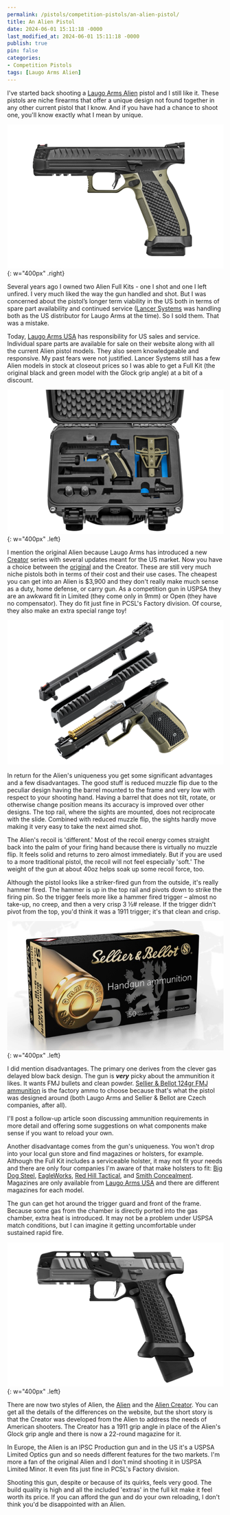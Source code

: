 ```yaml
---
permalink: /pistols/competition-pistols/an-alien-pistol/
title: An Alien Pistol
date: 2024-06-01 15:11:18 -0000
last_modified_at: 2024-06-01 15:11:18 -0000
publish: true
pin: false
categories:
- Competition Pistols
tags: [Laugo Arms Alien]
---
```

I've started back shooting a [Laugo Arms Alien](https://laugoarmsusa.com) pistol and I still like it. These pistols are niche firearms that offer a unique design not found together in any other current pistol that I know. And if you have had a chance to shoot one, you'll know exactly what I mean by unique.

![The Alien Pistol](/assets/wp-content/uploads/2024/05/Laugo-Arms-Alien-Magwell-Left-Side.png){: w="400px" .right}

Several years ago I owned two Alien Full Kits - one I shot and one I left unfired. I very much liked the way the gun handled and shot. But I was concerned about the pistol’s longer term viability in the US both in terms of spare part availability and continued service ([Lancer Systems](https://lancer-systems.com/product-category/laugo/) was handling both as the US distributor for Laugo Arms at the time). So I sold them. That was a mistake.

Today, [Laugo Arms USA](https://laugoarmsusa.com) has responsibility for US sales and service. Individual spare parts are available for sale on their website along with all the current Alien pistol models. They also seem knowledgeable and responsive. My past fears were not justified. Lancer Systems still has a few Alien models in stock at closeout prices so I was able to get a Full Kit (the original black and green model with the Glock grip angle) at a bit of a discount.

![Alien Full Kit](/assets/wp-content/uploads/2024/05/Laugo-Arms-USA-Alien-Full-Kit-Cased.png){: w="400px" .left}

I mention the original Alien because Laugo Arms has introduced a new [Creator](https://laugoarmsusa.com/alien-creator-evolution/) series with several updates meant for the US market. Now you have a choice between the [original](https://laugoarmsusa.com/alien-pistol/) and the Creator. These are still very much niche pistols both in terms of their cost and their use cases. The cheapest you can get into an Alien is $3,900 and they don't really make much sense as a duty, home defense, or carry gun. As a competition gun in USPSA they are an awkward fit in Limited (they come only in 9mm) or Open (they have no compensator). They do fit just fine in PCSL's Factory division. Of course, they also make an extra special range toy!

![The Alien's Major Components](/assets/wp-content/uploads/2024/05/Laugo-Arms-Alien-Exploded-View.png)

In return for the Alien's uniqueness you get some significant advantages and a few disadvantages. The good stuff is reduced muzzle flip due to the peculiar design having the barrel mounted to the frame and very low with respect to your shooting hand. Having a barrel that does not tilt, rotate, or otherwise change position means its accuracy is improved over other designs. The top rail, where the sights are mounted, does not reciprocate with the slide. Combined with reduced muzzle flip, the sights hardly move making it very easy to take the next aimed shot.

The Alien's recoil is 'different.' Most of the recoil energy comes straight back into the palm of your firing hand because there is virtually no muzzle flip. It feels solid and returns to zero almost immediately. But if you are used to a more traditional pistol, the recoil will not feel especially 'soft.' The weight of the gun at about 40oz helps soak up some recoil force, too.

Although the pistol looks like a striker-fired gun from the outside, it's really hammer fired. The hammer is up in the top rail and pivots down to strike the firing pin. So the trigger feels more like a hammer fired trigger – almost no take-up, no creep, and then a very crisp 3 ½# release. If the trigger didn't pivot from the top, you'd think it was a 1911 trigger; it's that clean and crisp.

![S&B Ammo](/assets/wp-content/uploads/2024/05/SB.jpg){: w="400px" .left}

I did mention disadvantages. The primary one derives from the clever gas delayed blow back design. The gun is **_very_** picky about the ammunition it likes. It wants FMJ bullets and clean powder. [Sellier & Bellot 124gr FMJ ammunition](https://www.sellierbellot.us/products/pistol-and-revolver-ammunition/pistol-and-revolver-cartridges/detail/286/) is the factory ammo to choose because that's what the pistol was designed around (both Laugo Arms and Sellier & Bellot are Czech companies, after all).

I'll post a follow-up article soon discussing ammunition requirements in more detail and offering some suggestions on what components make sense if you want to reload your own.

Another disadvantage comes from the gun's uniqueness. You won't drop into your local gun store and find magazines or holsters, for example. Although the Full Kit includes a serviceable holster, it may not fit your needs and there are only four companies I'm aware of that make holsters to fit: [Big Dog Steel](https://bigdogsteel.com/product/carnivore-competition-holster/), [EagleWorks](https://eagleworksholsters.com/kydex-holster/holster-laugo-arms-alien/), [Red Hill Tactical](https://www.redhilltactical.com/Laugo-Alien-Holster-Competition_p_3194.html), and [Smith Concealment](https://www.facebook.com/smithconcealment/about). Magazines are only available from [Laugo Arms USA](https://laugoarmsusa.com/product-category/parts-accessories/magazines/) and there are different magazines for each model.

The gun can get hot around the trigger guard and front of the frame. Because some gas from the chamber is directly ported into the gas chamber, extra heat is introduced. It may not be a problem under USPSA match conditions, but I can imagine it getting uncomfortable under sustained rapid fire.

![The Alien Creator Limited Optics](/assets/wp-content/uploads/2024/05/creator-lo.png){: w="400px" .left}

There are now two styles of Alien, the [Alien](https://laugoarmsusa.com/alien-pistol/) and the [Alien Creator](https://laugoarmsusa.com/alien-creator-evolution/). You can get all the details of the differences on the website, but the short story is that the Creator was developed from the Alien to address the needs of American shooters. The Creator has a 1911 grip angle in place of the Alien's Glock grip angle and there is now a 22-round magazine for it.

In Europe, the Alien is an IPSC Production gun and in the US it's a USPSA Limited Optics gun and so needs different features for the two markets. I'm more a fan of the original Alien and I don't mind shooting it in USPSA Limited Minor. It even fits just fine in PCSL's Factory division.

Shooting this gun, despite or because of its quirks, feels very good. The build quality is high and all the included 'extras' in the full kit make it feel worth its price. If you can afford the gun and do your own reloading, I don't think you'd be disappointed with an Alien.
